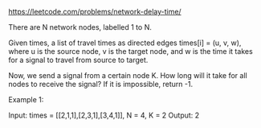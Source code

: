 https://leetcode.com/problems/network-delay-time/

There are N network nodes, labelled 1 to N.

Given times, a list of travel times as directed edges times[i] = (u, v, w), where u is the source node, v is the target node, and w is the time it takes for a signal to travel from source to target.

Now, we send a signal from a certain node K. How long will it take for all nodes to receive the signal? If it is impossible, return -1.

Example 1:

Input: times = [[2,1,1],[2,3,1],[3,4,1]], N = 4, K = 2
Output: 2
